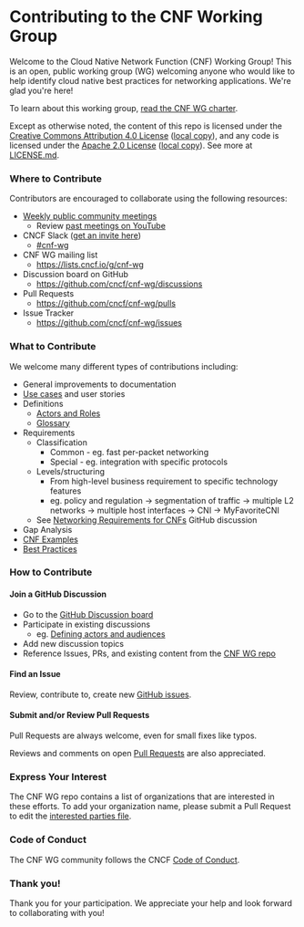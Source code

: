 # Contributing to the CNF Working Group

Welcome to the Cloud Native Network Function (CNF) Working Group! This is an open, public working group (WG) welcoming anyone who would like to help identify cloud native best practices for networking applications. We're glad you're here!

To learn about this working group, [read the CNF WG charter](https://github.com/cncf/cnf-wg/blob/master/charter.md).


Except as otherwise noted, the content of this repo is licensed under the [Creative Commons Attribution 4.0 License](https://creativecommons.org/licenses/by/4.0/) ([local copy](LICENSES/CC-BY-4.0.txt)), and any code is licensed under the [Apache 2.0 License](http://www.apache.org/licenses/LICENSE-2.0.html) ([local copy](LICENSES/APACHE-2.txt)). See more at [LICENSE.md](https://github.com/cncf/cnf-wg/blob/master/LICENSE.md).

### Where to Contribute

Contributors are encouraged to collaborate using the following resources:

- [Weekly public community meetings](https://github.com/cncf/cnf-wg#meetings)
    - Review [past meetings on YouTube](https://www.youtube.com/watch?v=3JPUOulYfxA&list=PLj6h78yzYM2PyMYvw5wiH01hthFb0qrOn)
- CNCF Slack ([get an invite here](https://slack.cncf.io/))
    - [#cnf-wg](https://cloud-native.slack.com/archives/C01F1LVAQCC)
- CNF WG mailing list
    - https://lists.cncf.io/g/cnf-wg
- Discussion board on GitHub
    - https://github.com/cncf/cnf-wg/discussions
- Pull Requests 
    - https://github.com/cncf/cnf-wg/pulls
- Issue Tracker
    - https://github.com/cncf/cnf-wg/issues 
 

### What to Contribute

We welcome many different types of contributions including:

- General improvements to documentation 
- [Use cases](https://github.com/cncf/cnf-wg/tree/master/use-case) and user stories
- Definitions
    - [Actors and Roles](https://github.com/cncf/cnf-wg/discussions/30)
    - [Glossary](doc/glossary.md)
- Requirements
    - Classification
        - Common -  eg. fast per-packet networking
        - Special - eg. integration with specific protocols
    - Levels/structuring
        - From high-level business requirement to specific technology features 
        - eg. policy and regulation -> segmentation of traffic -> multiple L2 networks -> multiple host interfaces -> CNI -> MyFavoriteCNI 
    - See [Networking Requirements for CNFs](https://github.com/cncf/cnf-wg/discussions/37) GitHub discussion
- Gap Analysis
- [CNF Examples](https://github.com/cncf/cnf-wg/discussions/35)
- [Best Practices](https://github.com/cncf/cnf-wg/tree/master/doc#best-practices-for-cnf-developers)

### How to Contribute

#### Join a GitHub Discussion

- Go to the [GitHub Discussion board](https://github.com/cncf/cnf-wg/discussions)
- Participate in existing discussions
    - eg. [Defining actors and audiences](https://github.com/cncf/cnf-wg/discussions/30)
- Add new discussion topics
- Reference Issues, PRs, and existing content from the [CNF WG repo](https://github.com/cncf/cnf-wg)

#### Find an Issue

Review, contribute to, create new [GitHub issues](https://github.com/cncf/cnf-wg/issues).

#### Submit and/or Review Pull Requests

Pull Requests are always welcome, even for small fixes like typos. 

Reviews and comments on open [Pull Requests](https://github.com/cncf/cnf-wg/pulls) are also appreciated. 

### Express Your Interest 

The CNF WG repo contains a list of organizations that are interested in these efforts. To add your organization name, please submit a Pull Request to edit the [interested parties file](interested-parties.md).

### Code of Conduct
The CNF WG community follows the CNCF [Code of Conduct](https://github.com/cncf/cnf-wg/blob/master/code-of-conduct.md).

### Thank you!
Thank you for your participation. We appreciate your help and look forward to collaborating with you!
